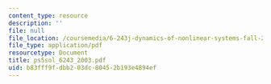 ```yaml
---
content_type: resource
description: ''
file: null
file_location: /coursemedia/6-243j-dynamics-of-nonlinear-systems-fall-2003/b83fff9fdbb203dc80452b193e4894ef_ps5sol_6243_2003.pdf
file_type: application/pdf
resourcetype: Document
title: ps5sol_6243_2003.pdf
uid: b83fff9f-dbb2-03dc-8045-2b193e4894ef
---
```

